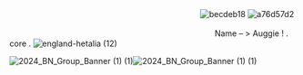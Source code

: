ㅤㅤㅤㅤㅤㅤㅤㅤㅤㅤㅤㅤㅤㅤㅤㅤㅤㅤㅤㅤㅤㅤㅤㅤㅤㅤ![becdeb18](https://github.com/user-attachments/assets/1080cd16-94f6-487d-9873-00f588569c99) ![a76d57d2](https://github.com/user-attachments/assets/efc9fb20-9324-4d77-9319-b356483bc287)

ㅤㅤㅤㅤㅤㅤㅤㅤㅤㅤㅤㅤㅤㅤㅤㅤㅤㅤㅤㅤㅤㅤㅤㅤㅤㅤㅤㅤName – > Auggie ! . core  . 
![england-hetalia (12)](https://github.com/user-attachments/assets/207c49e0-e5ff-4f72-a745-8af9040b1312)

![2024_BN_Group_Banner (1) (1)](https://github.com/user-attachments/assets/cddaf940-0d8b-45d0-8fa6-5646cdc6f1cf)![2024_BN_Group_Banner (1) (1)](https://github.com/user-attachments/assets/37d8b4ba-66e0-43a7-ab2b-61b2648745d9)













